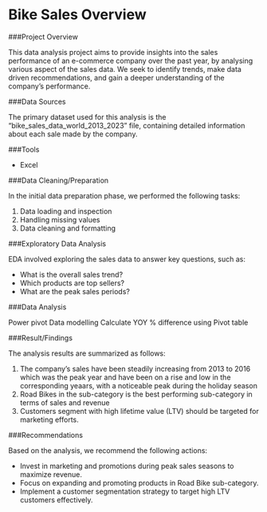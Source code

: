 # Bike Sales Overview

###Project Overview

This data analysis project aims to provide insights into the sales performance of an e-commerce company over the past year, by analysing various aspect of the sales data. We seek to identify trends, make data driven recommendations, and gain a deeper understanding of the company’s performance. 

###Data Sources

The primary dataset used for this analysis is the “bike_sales_data_world_2013_2023” file, containing detailed information about each sale made by the company.

###Tools

-	Excel

###Data Cleaning/Preparation

In the initial data preparation phase, we performed the following tasks:
1.	Data loading and inspection
2.	Handling missing values
3.	Data cleaning and formatting

###Exploratory Data Analysis

EDA involved exploring the sales data to answer key questions, such as:
-	What is the overall sales trend?
-	Which products are top sellers?
-	What are the peak sales periods?

###Data Analysis

Power pivot
Data modelling
Calculate 
YOY % difference using Pivot table

###Result/Findings

The analysis results are summarized as follows:
1.	The company’s sales have been steadily increasing from 2013 to 2016 which was the peak year and have been on a rise and low in the corresponding yeaars, with a noticeable peak during the holiday season
2.	Road Bikes in the sub-category is the best performing sub-category in terms of sales and revenue
3.	Customers segment with high lifetime value (LTV) should be targeted for marketing efforts.

###Recommendations

Based on the analysis, we recommend the following actions:
-	Invest in marketing and promotions during peak sales seasons to maximize revenue.
-	Focus on expanding and promoting products in Road Bike sub-category.
-	Implement a customer segmentation strategy to target high LTV customers effectively.
